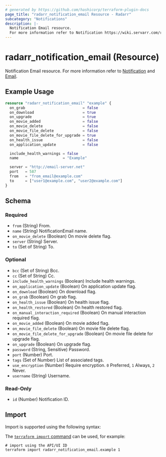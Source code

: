 ```yaml
---
# generated by https://github.com/hashicorp/terraform-plugin-docs
page_title: "radarr_notification_email Resource - Radarr"
subcategory: "Notifications"
description: |-
  Notification Email resource.
  For more information refer to Notification https://wiki.servarr.com/radarr/settings#connect and Email https://wiki.servarr.com/radarr/supported#email.
---
```


# radarr_notification_email (Resource)

<!-- subcategory:Notifications -->
Notification Email resource.
For more information refer to [Notification](https://wiki.servarr.com/radarr/settings#connect) and [Email](https://wiki.servarr.com/radarr/supported#email).

## Example Usage

```terraform
resource "radarr_notification_email" "example" {
  on_grab                          = false
  on_download                      = true
  on_upgrade                       = true
  on_movie_added                   = false
  on_movie_delete                  = false
  on_movie_file_delete             = false
  on_movie_file_delete_for_upgrade = true
  on_health_issue                  = false
  on_application_update            = false

  include_health_warnings = false
  name                    = "Example"

  server = "http://email-server.net"
  port   = 587
  from   = "from_email@example.com"
  to     = ["user1@example.com", "user2@example.com"]
}
```

<!-- schema generated by tfplugindocs -->
## Schema

### Required

- `from` (String) From.
- `name` (String) NotificationEmail name.
- `on_movie_delete` (Boolean) On movie delete flag.
- `server` (String) Server.
- `to` (Set of String) To.

### Optional

- `bcc` (Set of String) Bcc.
- `cc` (Set of String) Cc.
- `include_health_warnings` (Boolean) Include health warnings.
- `on_application_update` (Boolean) On application update flag.
- `on_download` (Boolean) On download flag.
- `on_grab` (Boolean) On grab flag.
- `on_health_issue` (Boolean) On health issue flag.
- `on_health_restored` (Boolean) On health restored flag.
- `on_manual_interaction_required` (Boolean) On manual interaction required flag.
- `on_movie_added` (Boolean) On movie added flag.
- `on_movie_file_delete` (Boolean) On movie file delete flag.
- `on_movie_file_delete_for_upgrade` (Boolean) On movie file delete for upgrade flag.
- `on_upgrade` (Boolean) On upgrade flag.
- `password` (String, Sensitive) Password.
- `port` (Number) Port.
- `tags` (Set of Number) List of associated tags.
- `use_encryption` (Number) Require encryption. `0` Preferred, `1` Always, `2` Never.
- `username` (String) Username.

### Read-Only

- `id` (Number) Notification ID.

## Import

Import is supported using the following syntax:

The [`terraform import` command](https://developer.hashicorp.com/terraform/cli/commands/import) can be used, for example:

```shell
# import using the API/UI ID
terraform import radarr_notification_email.example 1
```
